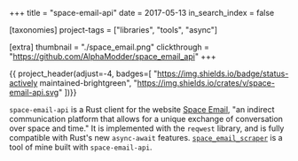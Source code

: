 +++
title = "space-email-api"
date = 2017-05-13
in_search_index = false

[taxonomies]
project-tags = ["libraries", "tools", "async"]

[extra]
thumbnail = "./space_email.png"
clickthrough = "https://github.com/AlphaModder/space_email_api"
+++

{{ project_header(adjust=-4, badges=[
    "https://img.shields.io/badge/status-actively maintained-brightgreen", "https://img.shields.io/crates/v/space-email-api.svg"
])}}

`space-email-api` is a Rust client for the website [Space Email](https://space.galaxybuster.net), "an indirect communication platform that allows for a unique exchange of conversation over space and time." It is implemented with the `reqwest` library, and is fully compatible with Rust's new `async-await` features. [`space_email_scraper`](https://github.com/AlphaModder/space_email_scraper) is a tool of mine built with `space-email-api`.